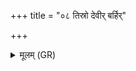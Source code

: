 +++
title = "०८ तिस्रो देवीर् बर्हिर्"

+++
<details><summary>मूलम् (GR)</summary>

तिस्रो देवीर् बर्हिर् एदं सदन्त्व्  
इडा सरस्वती मही ।  
भारती गृणाना ॥
</details>